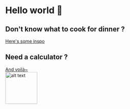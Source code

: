 # Hello world 💜
## Don't know what to cook for dinner ?
[Here's some inspo](https://github.com/Melosdias/whatDoWeEatTonight)

## Need a calculator ?
[And voilà~](https://github.com/Melosdias/AbacusV2)
<br/>
<img src="https://i.pinimg.com/736x/56/2e/0a/562e0aa480536201751446cc69491ddd.jpg" alt="alt text" width="100" height="100">
  <!--
**Melosdias/Melosdias** is a ✨ _special_ ✨ repository because its `README.md` (this file) appears on your GitHub profile.

Here are some ideas to get you started:

- 🔭 I’m currently working on ...
- 🌱 I’m currently learning ...
- 👯 I’m looking to collaborate on ...
- 🤔 I’m looking for help with ...
- 💬 Ask me about ...
- 📫 How to reach me: ...
- 😄 Pronouns: ...
- ⚡ Fun fact: ...
-->
